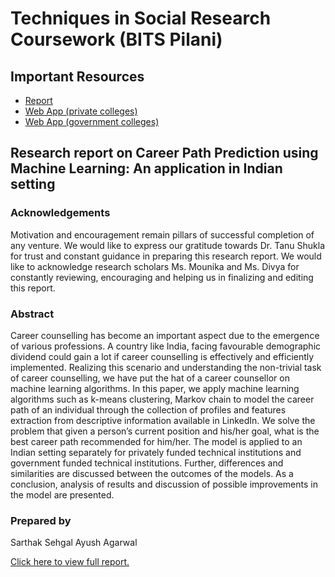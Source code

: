 # Techniques in Social Research Coursework (BITS Pilani)
## Important Resources
- [Report](https://github.com/sarthak-sehgal/Career-Path-Prediction/blob/master/TSR%20Final.pdf)
- [Web App (private colleges)](https://sarthak-sehgal.github.io/Career-Path-Prediction/webapp/private.html)
- [Web App (government colleges)](https://sarthak-sehgal.github.io/Career-Path-Prediction/webapp/government.html)

## Research report on Career Path Prediction using Machine Learning: An application in Indian setting
### Acknowledgements
Motivation and encouragement remain pillars of successful completion of any venture. We would like to express our gratitude towards Dr. Tanu Shukla for trust and constant guidance in preparing this research report. We would like to acknowledge research scholars Ms. Mounika and Ms. Divya for constantly reviewing, encouraging and helping us in finalizing and editing this report.

### Abstract
Career counselling has become an important aspect due to the emergence of various professions. A country like India, facing favourable demographic dividend could gain a lot if career counselling is effectively and efficiently implemented. Realizing this scenario and understanding the non-trivial task of career counselling, we have put the hat of a career counsellor on machine learning algorithms. In this paper, we apply machine learning algorithms such as k-means clustering, Markov chain to model the career path of an individual through the collection of profiles and features extraction from descriptive information available in LinkedIn. We solve the problem that given a person’s current position and his/her goal, what is the best career path recommended for him/her. The model is applied to an Indian setting separately for privately funded technical institutions and government funded technical institutions. Further, differences and similarities are discussed between the outcomes of the models. As a conclusion, analysis of results and discussion of possible improvements in the model are presented.

### Prepared by
Sarthak Sehgal
Ayush Agarwal

[Click here to view full report.](https://github.com/sarthak-sehgal/Career-Path-Prediction/blob/master/TSR%20Final.pdf)
